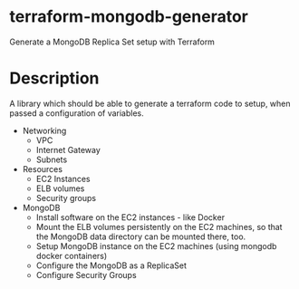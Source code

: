 # terraform-mongodb-generator
Generate a MongoDB Replica Set setup with Terraform

# Description

A library which should be able to generate a terraform code to setup, when passed a configuration of variables.

* Networking
    * VPC
    * Internet Gateway
    * Subnets
* Resources   
    * EC2 Instances
    * ELB volumes
    * Security groups
* MongoDB
    * Install software on the EC2 instances - like Docker
    * Mount the ELB volumes persistently on the EC2 machines, so that the MongoDB data directory can be mounted there, too.
    * Setup MongoDB instance on the EC2 machines (using mongodb docker containers)
    * Configure the MongoDB as a ReplicaSet
    * Configure Security Groups